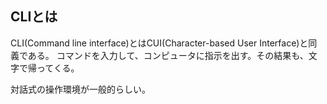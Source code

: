 ## CLIとは

CLI(Command line interface)とはCUI(Character-based User Interface)と同義である。
コマンドを入力して、コンピュータに指示を出す。その結果も、文字で帰ってくる。

対話式の操作環境が一般的らしい。
